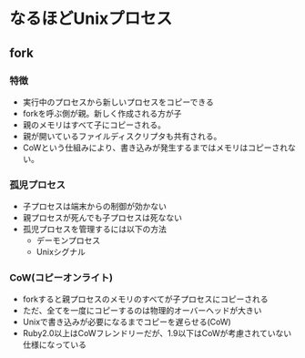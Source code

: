 なるほどUnixプロセス
===

## fork

### 特徴

- 実行中のプロセスから新しいプロセスをコピーできる
- forkを呼ぶ側が親。新しく作成される方が子
- 親のメモリはすべて子にコピーされる。
- 親が開いているファイルディスクリプタも共有される。
- CoWという仕組みにより、書き込みが発生するまではメモリはコピーされない。

### 孤児プロセス

- 子プロセスは端末からの制御が効かない
- 親プロセスが死んでも子プロセスは死なない
- 孤児プロセスを管理するには以下の方法
  - デーモンプロセス
  - Unixシグナル

### CoW(コピーオンライト)

- forkすると親プロセスのメモリのすべてが子プロセスにコピーされる
- ただ、全てを一度にコピーするのは物理的オーバーヘッドが大きい
- Unixで書き込みが必要になるまでコピーを遅らせる(CoW)
- Ruby2.0以上はCoWフレンドリーだが、1.9以下はCoWが考慮されていない仕様になっている
